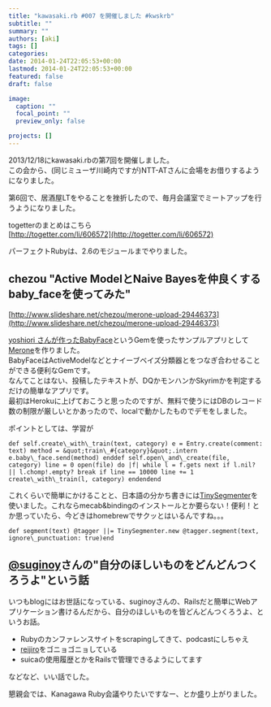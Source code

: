 ```yaml
---
title: "kawasaki.rb #007 を開催しました #kwskrb"
subtitle: ""
summary: ""
authors: [aki]
tags: []
categories: 
date: 2014-01-24T22:05:53+00:00
lastmod: 2014-01-24T22:05:53+00:00
featured: false
draft: false

image:
  caption: ""
  focal_point: ""
  preview_only: false

projects: []
---
```

2013/12/18にkawasaki.rbの第7回を開催しました。  
この会から、(同じミューザ川崎内ですが)NTT-ATさんに会場をお借りするようになりました。

第6回で、居酒屋LTをやることを挫折したので、毎月会議室でミートアップを行うようになりました。

togetterのまとめはこちら  
[http://togetter.com/li/606572](http://togetter.com/li/606572)

パーフェクトRubyは、2.6のモジュールまでやりました。

## chezou &quot;Active ModelとNaive Bayesを仲良くする baby\_faceを使ってみた&quot;

[http://www.slideshare.net/chezou/merone-upload-29446373](http://www.slideshare.net/chezou/merone-upload-29446373)

[yoshiori さんが作ったBabyFace](http://yoshiori.github.io/blog/2013/12/09/babyface-gem/)というGemを使ったサンプルアプリとして[Merone](https://github.com/chezou/merone)を作りました。  
BabyFaceはActiveModelなどとナイーブベイズ分類器とをつなぎ合わせることができる便利なGemです。  
なんてことはない、投稿したテキストが、DQかモンハンかSkyrimかを判定するだけの簡単なアプリです。  
最初はHerokuに上げておこうと思ったのですが、無料で使うにはDBのレコード数の制限が厳しいとかあったので、localで動かしたものでデモをしました。

ポイントとしては、学習が

    def self.create\_with\_train(text, category) e = Entry.create(comment: text) method = &quot;train\_#{category}&quot;.intern e.baby\_face.send(method) enddef self.open\_and\_create(file, category) line = 0 open(file) do |f| while l = f.gets next if l.nil? || l.chomp!.empty? break if line == 10000 line += 1 create\_with\_train(l, category) endendend

これくらいで簡単にかけることと、日本語の分かち書きには[TinySegmenter](https://github.com/6/tiny_segmenter)を使いました。これならmecab&amp;bindingのインストールとか要らない！便利！とか思っていたら、今どきはhomebrewでサクッとはいるんですね。。。

    def segment(text) @tagger ||= TinySegmenter.new @tagger.segment(text, ignore\_punctuation: true)end

## [@suginoy](https://twitter.com/suginoy)さんの&quot;自分のほしいものをどんどんつくろうよ&quot;という話

いつもblogにはお世話になっている、suginoyさんの、Railsだと簡単にWebアプリケーション書けるんだから、自分のほしいものを皆どんどんつくろうよ、というお話。

- Rubyのカンファレンスサイトをscrapingしてきて、podcastにしちゃえ
- [reijiro](http://knsmr.github.io/reijiro/)をゴニョゴニョしている
- suicaの使用履歴とかをRailsで管理できるようにしてます

などなど、いい話でした。

懇親会では、Kanagawa Ruby会議やりたいですなー、とか盛り上がりました。


